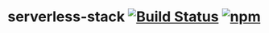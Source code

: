# serverless-stack [![Build Status](https://github.com/serverless-stack/serverless-stack/workflows/CI/badge.svg)](https://github.com/serverless-stack/serverless-stack/actions) [![npm](https://img.shields.io/npm/v/@serverless-stack/cli.svg)](https://www.npmjs.com/package/@serverless-stack/cli)
